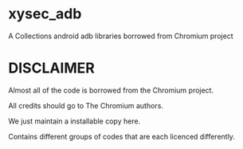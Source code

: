 # xysec_adb

A Collections android adb libraries borrowed from Chromium project

# DISCLAIMER

Almost all of the code is borrowed from the Chromium project.

All credits should go to The Chromium authors.

We just maintain a installable copy here.

Contains different groups of codes that are each licenced differently.
